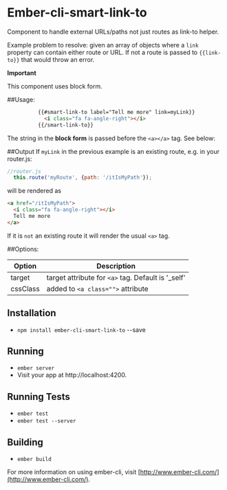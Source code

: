 # Ember-cli-smart-link-to

Component to handle external URLs/paths not just routes as link-to helper.

Example problem to resolve: given an array of objects where a `link` property can contain either route or URL. If not a route is passed to `{{link-to}}` that would throw an error.

**Important**

This component uses block form.

##Usage:
```html
          {{#smart-link-to label="Tell me more" link=myLink}}
            <i class="fa fa-angle-right"></i>
          {{/smart-link-to}}
```
The string in the **block form** is passed before the `<a></a>` tag. See below:


##Output
If `myLink` in the previous example is an existing route, e.g. in your router.js:
```javascript
//router.js
  this.route('myRoute', {path: '/itIsMyPath'});
```

will be rendered as

```html
<a href="/itIsMyPath">
  <i class="fa fa-angle-right"></i>
  Tell me more
</a>
```
If it is `not` an existing route it will render the usual `<a>` tag.

##Options:

Option  | Description
------------- | -------------
target  | target attribute for `<a>` tag. Default is '_self'
cssClass  | added to `<a class="">` attribute



## Installation

* `npm install ember-cli-smart-link-to`  --save

## Running

* `ember server`
* Visit your app at http://localhost:4200.

## Running Tests

* `ember test`
* `ember test --server`

## Building

* `ember build`

For more information on using ember-cli, visit [http://www.ember-cli.com/](http://www.ember-cli.com/).
